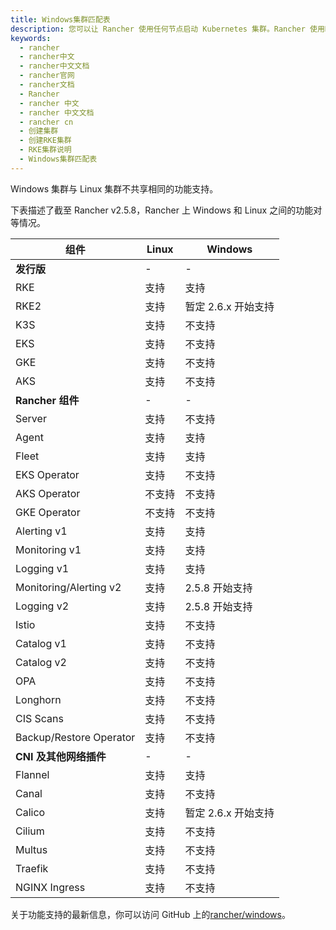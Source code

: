 ```yaml
---
title: Windows集群匹配表
description: 您可以让 Rancher 使用任何节点启动 Kubernetes 集群。Rancher 使用Rancher Kubernetes Engine（RKE）来部署 Kubernetes 集群，这是 Rancher 自己的轻量级 Kubernetes 安装程序。它可以在任何计算机上启动 Kubernetes，包括：裸金属服务器、本地虚拟机、由云服务商托管的虚拟机。
keywords:
  - rancher
  - rancher中文
  - rancher中文文档
  - rancher官网
  - rancher文档
  - Rancher
  - rancher 中文
  - rancher 中文文档
  - rancher cn
  - 创建集群
  - 创建RKE集群
  - RKE集群说明
  - Windows集群匹配表
---
```


Windows 集群与 Linux 集群不共享相同的功能支持。

下表描述了截至 Rancher v2.5.8，Rancher 上 Windows 和 Linux 之间的功能对等情况。

| **组件**                | **Linux** | **Windows**         |
| ----------------------- | --------- | ------------------- |
| **发行版**              | -         | -                   |
| RKE                     | 支持      | 支持                |
| RKE2                    | 支持      | 暂定 2.6.x 开始支持 |
| K3S                     | 支持      | 不支持              |
| EKS                     | 支持      | 不支持              |
| GKE                     | 支持      | 不支持              |
| AKS                     | 支持      | 不支持              |
| **Rancher 组件**        | -         | -                   |
| Server                  | 支持      | 不支持              |
| Agent                   | 支持      | 支持                |
| Fleet                   | 支持      | 支持                |
| EKS Operator            | 支持      | 不支持              |
| AKS Operator            | 不支持    | 不支持              |
| GKE Operator            | 不支持    | 不支持              |
| Alerting v1             | 支持      | 支持                |
| Monitoring v1           | 支持      | 支持                |
| Logging v1              | 支持      | 支持                |
| Monitoring/Alerting v2  | 支持      | 2.5.8 开始支持      |
| Logging v2              | 支持      | 2.5.8 开始支持      |
| Istio                   | 支持      | 不支持              |
| Catalog v1              | 支持      | 不支持              |
| Catalog v2              | 支持      | 不支持              |
| OPA                     | 支持      | 不支持              |
| Longhorn                | 支持      | 不支持              |
| CIS Scans               | 支持      | 不支持              |
| Backup/Restore Operator | 支持      | 不支持              |
| **CNI 及其他网络插件**  | -         | -                   |
| Flannel                 | 支持      | 支持                |
| Canal                   | 支持      | 不支持              |
| Calico                  | 支持      | 暂定 2.6.x 开始支持 |
| Cilium                  | 支持      | 不支持              |
| Multus                  | 支持      | 不支持              |
| Traefik                 | 支持      | 不支持              |
| NGINX Ingress           | 支持      | 不支持              |

关于功能支持的最新信息，你可以访问 GitHub 上的[rancher/windows](https://github.com/rancher/windows)。
